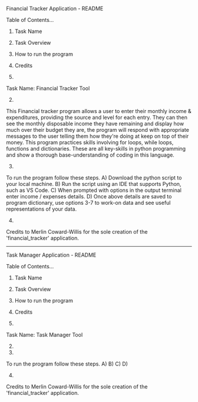 Financial Tracker Application - README

Table of Contents...
1. Task Name
2. Task Overview
3. How to run the program
4. Credits

1. 
Task Name: Financial Tracker Tool

2.
This Financial tracker program allows a user to enter their monthly income & expenditures, providing the source and level for each entry.
They can then see the monthly disposable income they have remaining and display how much over their budget they are, the program will respond with
appropriate messages to the user telling them how they're doing at keep on top of their money. This program practices skills involving for loops, while loops,
functions and dictionaries. These are all key-skills in python programming and show a thorough base-understanding of coding in this language. 

3.
To run the program follow these steps.
A) Download the python script to your local machine. 
B) Run the script using an IDE that supports Python, such as VS Code.
C) When prompted with options in the output terminal enter income / expenses details.
D) Once above details are saved to program dictionary, use options 3-7 to work-on data and see useful representations of your data.


4.
Credits to Merlin Coward-Willis for the sole creation of the 'financial_tracker' application.

---------------------------------------------------------------------------------------------------------------------------------------------------------------------

Task Manager Application - README

Table of Contents...
1. Task Name
2. Task Overview
3. How to run the program
4. Credits

1. 
Task Name: Task Manager Tool

2.


3.
To run the program follow these steps.
A) 
B) 
C) 
D) 


4.
Credits to Merlin Coward-Willis for the sole creation of the 'financial_tracker' application.
